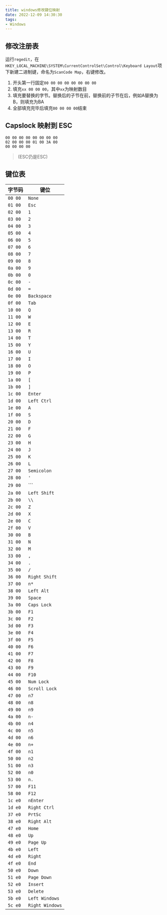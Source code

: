 ```yaml
---
title: windows修改键位映射
date: 2022-12-09 14:30:30
tags:
- Windows
---
```


## 修改注册表

运行`regedit`，在`HKEY_LOCAL_MACHINE\SYSTEM\CurrentControlSet\Control\Keyboard Layout`项下新建二进制键，命名为`ScanCode Map`，右键修改。

1. 开头第一行固定`00 00 00 00 00 00 00 00`
2. 填充`xx 00 00 00`，其中`xx`为映射数目
3. 填充要替换的字节。替换后的子节在前，替换前的子节在后，例如A替换为B，则填充为BA
4. 全部填充完毕后填充`00 00 00 00`结束

## Capslock 映射到 ESC

```binary
00 00 00 00 00 00 00 00
02 00 00 00 01 00 3A 00
00 00 00 00
```

> (ESC仍是ESC)

## 键位表

|字节码|键位|
|-|-|
|`00 00`|`None`|
|`01 00`|`Esc`|
|`02 00`|`1`|
|`03 00`|`2`|
|`04 00`|`3`|
|`05 00`|`4`|
|`06 00`|`5`|
|`07 00`|`6`|
|`08 00`|`7`|
|`09 00`|`8`|
|`0a 00`|`9`|
|`0b 00`|`0`|
|`0c 00`|`-`|
|`0d 00`|`=`|
|`0e 00`|`Backspace`|
|`0f 00`|`Tab`|
|`10 00`|`Q`|
|`11 00`|`W`|
|`12 00`|`E`|
|`13 00`|`R`|
|`14 00`|`T`|
|`15 00`|`Y`|
|`16 00`|`U`|
|`17 00`|`I`|
|`18 00`|`O`|
|`19 00`|`P`|
|`1a 00`|`[`|
|`1b 00`|`]`|
|`1c 00`|`Enter`|
|`1d 00`|`Left Ctrl`|
|`1e 00`|`A`|
|`1f 00`|`S`|
|`20 00`|`D`|
|`21 00`|`F`|
|`22 00`|`G`|
|`23 00`|`H`|
|`24 00`|`J`|
|`25 00`|`K`|
|`26 00`|`L`|
|`27 00`|`Semicolon`|
|`28 00`|`'`|
|`29 00`|```|
|`2a 00`|`Left Shift`|
|`2b 00`|`\\`|
|`2c 00`|`Z`|
|`2d 00`|`X`|
|`2e 00`|`C`|
|`2f 00`|`V`|
|`30 00`|`B`|
|`31 00`|`N`|
|`32 00`|`M`|
|`33 00`|`,`|
|`34 00`|`.`|
|`35 00`|`/`|
|`36 00`|`Right Shift`|
|`37 00`|`n*`|
|`38 00`|`Left Alt`|
|`39 00`|`Space`|
|`3a 00`|`Caps Lock`|
|`3b 00`|`F1`|
|`3c 00`|`F2`|
|`3d 00`|`F3`|
|`3e 00`|`F4`|
|`3f 00`|`F5`|
|`40 00`|`F6`|
|`41 00`|`F7`|
|`42 00`|`F8`|
|`43 00`|`F9`|
|`44 00`|`F10`|
|`45 00`|`Num Lock`|
|`46 00`|`Scroll Lock`|
|`47 00`|`n7`|
|`48 00`|`n8`|
|`49 00`|`n9`|
|`4a 00`|`n-`|
|`4b 00`|`n4`|
|`4c 00`|`n5`|
|`4d 00`|`n6`|
|`4e 00`|`n+`|
|`4f 00`|`n1`|
|`50 00`|`n2`|
|`51 00`|`n3`|
|`52 00`|`n0`|
|`53 00`|`n.`|
|`57 00`|`F11`|
|`58 00`|`F12`|
|`1c e0`|`nEnter`|
|`1d e0`|`Right Ctrl`|
|`37 e0`|`PrtSc`|
|`38 e0`|`Right Alt`|
|`47 e0`|`Home`|
|`48 e0`|`Up`|
|`49 e0`|`Page Up`|
|`4b e0`|`Left`|
|`4d e0`|`Right`|
|`4f e0`|`End`|
|`50 e0`|`Down`|
|`51 e0`|`Page Down`|
|`52 e0`|`Insert`|
|`53 e0`|`Delete`|
|`5b e0`|`Left Windows`|
|`5c e0`|`Right Windows`|
